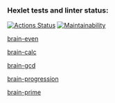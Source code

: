 ### Hexlet tests and linter status:
[![Actions Status](https://github.com/alldost/python-project-49/actions/workflows/hexlet-check.yml/badge.svg)](https://github.com/alldost/python-project-49/actions)
[![Maintainability](https://api.codeclimate.com/v1/badges/38b2e975660c21c973a6/maintainability)](https://codeclimate.com/github/alldost/python-project-49/maintainability)

[brain-even](https://asciinema.org/a/GUX57w2exnhHn3IwucJa1HtoE)

[brain-calc](https://asciinema.org/a/4Yd587oZw9oYQdA6WKyrnzlTI)

[brain-gcd](https://asciinema.org/a/uQGcIzjq0bEcmSYsb3njppWvT)

[brain-progression](https://asciinema.org/a/6fZPR1C77M22u9JoAN99UunB0)

[brain-prime](https://asciinema.org/a/O3MGcse9ba2Zv5ITkhUd14mMC)
